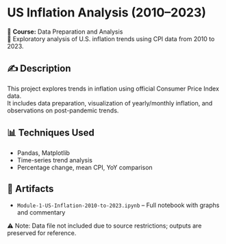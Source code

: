 # US Inflation Analysis (2010–2023)

📘 **Course:** Data Preparation and Analysis  
📁 Exploratory analysis of U.S. inflation trends using CPI data from 2010 to 2023.

## ✍️ Description

This project explores trends in inflation using official Consumer Price Index data.  
It includes data preparation, visualization of yearly/monthly inflation, and observations on post-pandemic trends.

## 📊 Techniques Used

- Pandas, Matplotlib
- Time-series trend analysis
- Percentage change, mean CPI, YoY comparison

## 📎 Artifacts

- `Module-1-US-Inflation-2010-to-2023.ipynb` – Full notebook with graphs and commentary

⚠️ Note: Data file not included due to source restrictions; outputs are preserved for reference.

